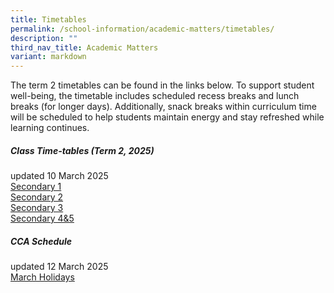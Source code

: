 ```yaml
---
title: Timetables
permalink: /school-information/academic-matters/timetables/
description: ""
third_nav_title: Academic Matters
variant: markdown
---
```

The term 2 timetables can be found in the links below. To support student well-being, the timetable includes scheduled recess breaks and lunch breaks (for longer days). Additionally, snack breaks within curriculum time will be scheduled to help students maintain energy and stay refreshed while learning continues.

##### Class Time-tables (Term 2, 2025)
updated 10 March 2025<br>
[Secondary 1](/files/2025_Term_2_Class_Timetable_Sec_1_10_Mar.pdf)<br>
[Secondary 2](/files/2025_Term_2_Class_Timetable_Sec_2_10_Mar.pdf)<br>[Secondary 3](/files/2025_Term_2_Class_Timetable_Sec_3_10_Mar.pdf)<br>[Secondary 4&amp;5](/files/2025_Term_2_Class_Timetable_Sec_45_10_Mar.pdf)


##### CCA Schedule
updated 12 March 2025<br>
[March Holidays](/files/CCA_IP_Schedule__March_2025_School_Website.pdf)